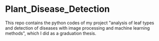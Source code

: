# Plant_Disease_Detection
This repo contains the python codes of my project "analysis of leaf types and detection of diseases with image processing and machine learning methods", which I did as a graduation thesis.
